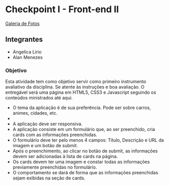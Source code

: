 <h1>Checkpoint I - Front-end II</h1>

<a href="https://angelicablirio.github.io/Front-end-II-Checkpoint-1/">Galeria de Fotos<a>

<h2>Integrantes</h2>

<ul>
  <li>Angelica Lirio</li>
  <li>Alan Menezes</li>
</ul>

<h3>Objetivo</h3>

<p>Esta atividade tem como objetivo servir como primeiro instrumento avaliativo da disciplina. Se atente às instruções e boa avaliação. O entregável será uma página em HTML5, CSS3 e Javascript seguindo os conteúdos ministrados até aqui.</p>

<ul>
  <li>O tema da aplicação é de sua preferência. Pode ser sobre carros, animes, cidades, etc.<li>
  <li>A aplicação deve ser responsiva.</li>
  <li>A aplicação consiste em um formulário que, ao ser preenchido, cria cards com as informações preenchidas.</li>
  <li>O formulário deve ter pelo menos 4 campos: Título, Descrição e URL da imagem e um botão de submit.</li>
  <li>Após o preenchimento, ao clicar no botão de submit, as informações devem ser adicionadas à lista de cards na página.</li>
  <li>Os cards devem ter uma imagem e constar todas as informações previamente preenchidas no formulário. </li>
  <li>O comportamento se dará de forma que as informações preenchidas sejam exibidas na seção de cards.</li>
</ul>
